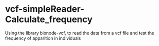 # vcf-simpleReader-Calculate_frequency
Using the library bionode-vcf, to read the data from a vcf file and test the frequency of apparition in individuals
